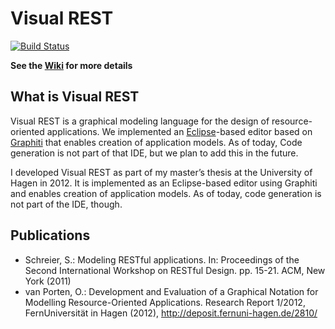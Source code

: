 # Visual REST

[![Build Status](https://travis-ci.org/mcdeck/visualrest.svg?branch=master)](https://travis-ci.org/mcdeck/visualrest)

**See the [Wiki](https://github.com/mcdeck/visualrest/wiki) for more details**

## What is Visual REST

Visual REST is a graphical modeling language for the design of
resource-oriented applications. We implemented an
[Eclipse](http://www.eclipse.org)-based editor based on
[Graphiti](http://www.eclipse.org/graphiti/) that enables creation of
application models. As of today, Code generation is not part of that
IDE, but we plan to add this in the future.

I developed Visual REST as part of my master’s thesis at the University of Hagen in 2012. 
It is implemented as an Eclipse-based editor using Graphiti and enables creation of application models. 
As of today, code generation is not part of the IDE, though.

##  Publications
* Schreier, S.: Modeling RESTful applications. In: Proceedings of the Second International Workshop on RESTful Design. pp. 15-21. ACM, New York (2011)
* van Porten, O.: Development and Evaluation of a Graphical Notation for Modelling Resource-Oriented Applications. Research Report 1/2012, FernUniversität in Hagen (2012), http://deposit.fernuni-hagen.de/2810/


